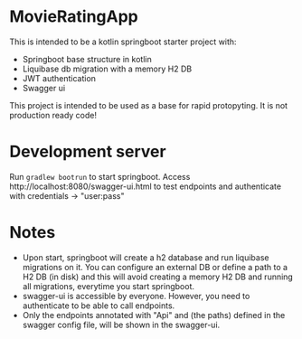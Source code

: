 # MovieRatingApp

This is intended to be a kotlin springboot starter project with:
  * Springboot base structure in kotlin
  * Liquibase db migration with a memory H2 DB
  * JWT authentication
  * Swagger ui

This project is intended to be used as a base for rapid protopyting. It is not production ready code!

# Development server

Run ```gradlew bootrun``` to start springboot. 
Access http://localhost:8080/swagger-ui.html to test endpoints and authenticate with credentials -> "user:pass"

# Notes
 * Upon start, springboot will create a h2 database and run liquibase migrations on it. You can configure an external DB or define a path to a H2 DB (in disk) and this will avoid creating a memory H2 DB and running all migrations, everytime you start springboot.
 * swagger-ui is accessible by everyone. However, you need to authenticate to be able to call endpoints.
 * Only the endpoints annotated with "Api" and (the paths) defined in the swagger config file, will be shown in the swagger-ui.

